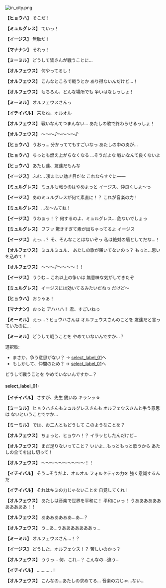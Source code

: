 
![in_city.png](../images/backgrounds/in_city.png)

**【ヒョウハ】**
そこだ！

**【ミュルグレス】**
ていっ！

**【イージス】**
無駄だ！

**【マナナン】**
それっ！

**【ミーミル】**
どうして皆さんが戦うことに…

**【オルフェウス】**
何やってるし！

**【オルフェウス】**
こんなところで戦うとか
あり得ないんだけど…！

**【オルフェウス】**
もちろん、どんな場所でも
争いはなしっしょ！

**【ミーミル】**
オルフェウスさんっ

**【イチイバル】**
来たね、オルオル

**【オルフェウス】**
戦いなんてつまんない…
あたしの歌で終わらせるっしょ！

**【オルフェウス】**
～～～♪～～～～♪

**【ヒョウハ】**
うおっ…
分かっててもすごいなっ
あたしの中の炎が…

**【ヒョウハ】**
ちっとも燃え上がらなくなる
…そうだよな
戦いなんて良くないよ

**【ヒョウハ】**
あたし達、友達だもんな

**【イージス】**
ふむ…
凄まじい効き目だな
これならすぐに――

**【ミュルグレス】**
ミュルも戦うのはやめよっと
イージス、仲良くしよ～っ

**【イージス】**
あのミュルグレスが何て素直に！？
これが音楽の力！

**【ミュルグレス】**
…な～んてね！

**【イージス】**
うわぁっ！？
何するのよ、ミュルグレス…
危ないでしょっ

**【ミュルグレス】**
フフッ
驚きすぎて素が出ちゃってるよ
イージス

**【イージス】**
えっ…？
そ、そんなことはないぞっ
私は絶対の盾としてだな…！

**【オルフェウス】**
ミュルミュル、
あたしの歌が届いてないのっ？
もっと…思いを込めて！

**【オルフェウス】**
～～～♪～～～～！！

**【イージス】**
ううむ…
これ以上の争いは
無意味な気がしてきたぞ

**【ミュルグレス】**
イージスには効いてるみたいだねっ
だけど～

**【ヒョウハ】**
おりゃぁ！

**【マナナン】**
おっと
アハハハ！
君、すごいねっ

**【ミーミル】**
えっ…？ヒョウハさんは
オルフェウスさんのことを
友達だと言っていたのに…

**【ミーミル】**
どうして戦うことを
やめていないんですか…？

選択肢:
- まさか、争う意思がない？ → [select_label_01](#select_label_01)へ
- もしかして、仲間のため？ → [select_label_01](#select_label_01)へ

どうして戦うことを
やめていないんですか…？

#### select_label_01:

**【イチイバル】**
さすが、先生
鋭いね
キランッ☆

**【ミーミル】**
ヒョウハさんもミュルグレスさんも
オルフェウスさんと争う意思は
ないということですか…

**【ミーミル】**
では、お二人ともどうして
このようなことを？

**【オルフェウス】**
ちょっと、ヒョウハ！？
イラッとしたんだけど…

**【オルフェウス】**
まだ足りないってこと？
いいよ…もっともっと歌うから
あたしの全てを出し切って！

**【オルフェウス】**
～～～～～～～～～～！！

**【イチイバル】**
そう…そうだよ、オルオル
フォルセティの力を
強く意識するんだ

**【イチイバル】**
それはキミの力じゃないことを
自覚してくれ！

**【オルフェウス】**
あたしは音楽で世界を平和に！
平和にぃっ！
うあああああああああああ！！

**【オルフェウス】**
あああああああ…あ…？

**【オルフェウス】**
う…あ…うあああああああっ…

**【ミーミル】**
オルフェウスさん…！？

**【イージス】**
どうした、オルフェウス！？
苦しいのかっ？

**【オルフェウス】**
ううっ…
何、これ…？
こんなの…違う…

**【イチイバル】**
…………！

**【オルフェウス】**
こんなの…あたしの求めてる…
音楽の力じゃ…ない…
